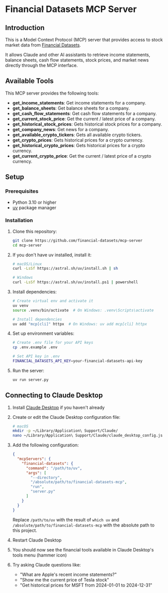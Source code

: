 # Financial Datasets MCP Server

## Introduction

This is a Model Context Protocol (MCP) server that provides access to stock market data from [Financial Datasets](https://www.financialdatasets.ai/). 

It allows Claude and other AI assistants to retrieve income statements, balance sheets, cash flow statements, stock prices, and market news directly through the MCP interface.

## Available Tools

This MCP server provides the following tools:
- **get_income_statements**: Get income statements for a company.
- **get_balance_sheets**: Get balance sheets for a company.
- **get_cash_flow_statements**: Get cash flow statements for a company.
- **get_current_stock_price**: Get the current / latest price of a company.
- **get_historical_stock_prices**: Gets historical stock prices for a company.
- **get_company_news**: Get news for a company.
- **get_available_crypto_tickers**: Gets all available crypto tickers.
- **get_crypto_prices**: Gets historical prices for a crypto currency.
- **get_historical_crypto_prices**: Gets historical prices for a crypto currency.
- **get_current_crypto_price**: Get the current / latest price of a crypto currency.

## Setup

### Prerequisites

- Python 3.10 or higher
- [uv](https://github.com/astral-sh/uv) package manager

### Installation

1. Clone this repository:
   ```bash
   git clone https://github.com/financial-datasets/mcp-server
   cd mcp-server
   ```

2. If you don't have uv installed, install it:
   ```bash
   # macOS/Linux
   curl -LsSf https://astral.sh/uv/install.sh | sh
   
   # Windows
   curl -LsSf https://astral.sh/uv/install.ps1 | powershell
   ```

3. Install dependencies:
   ```bash
   # Create virtual env and activate it
   uv venv
   source .venv/bin/activate  # On Windows: .venv\Scripts\activate
   
   # Install dependencies
   uv add "mcp[cli]" httpx  # On Windows: uv add mcp[cli] httpx

   ```

4. Set up environment variables:
   ```bash
   # Create .env file for your API keys
   cp .env.example .env

   # Set API key in .env
   FINANCIAL_DATASETS_API_KEY=your-financial-datasets-api-key
   ```

5. Run the server:
   ```bash
   uv run server.py
   ```

## Connecting to Claude Desktop

1. Install [Claude Desktop](https://claude.ai/desktop) if you haven't already

2. Create or edit the Claude Desktop configuration file:
   ```bash
   # macOS
   mkdir -p ~/Library/Application\ Support/Claude/
   nano ~/Library/Application\ Support/Claude/claude_desktop_config.json
   ```

3. Add the following configuration:
   ```json
   {
     "mcpServers": {
       "financial-datasets": {
         "command": "/path/to/uv",
         "args": [
           "--directory",
           "/absolute/path/to/financial-datasets-mcp",
           "run",
           "server.py"
         ]
       }
     }
   }
   ```
   
   Replace `/path/to/uv` with the result of `which uv` and `/absolute/path/to/financial-datasets-mcp` with the absolute path to this project.

4. Restart Claude Desktop

5. You should now see the financial tools available in Claude Desktop's tools menu (hammer icon)

6. Try asking Claude questions like:
   - "What are Apple's recent income statements?"
   - "Show me the current price of Tesla stock"
   - "Get historical prices for MSFT from 2024-01-01 to 2024-12-31"
